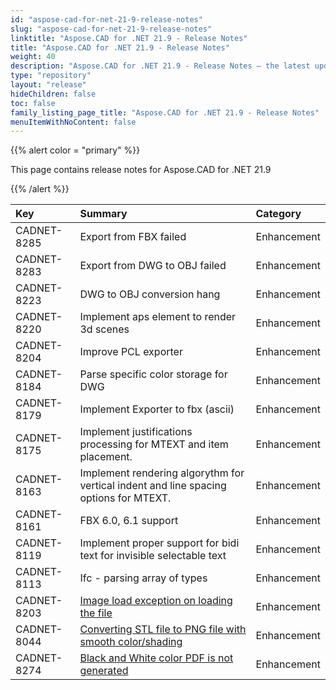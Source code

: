 ```yaml
---
id: "aspose-cad-for-net-21-9-release-notes"
slug: "aspose-cad-for-net-21-9-release-notes"
linktitle: "Aspose.CAD for .NET 21.9 - Release Notes"
title: "Aspose.CAD for .NET 21.9 - Release Notes"
weight: 40
description: "Aspose.CAD for .NET 21.9 - Release Notes – the latest updates and fixes."
type: "repository"
layout: "release"
hideChildren: false
toc: false
family_listing_page_title: "Aspose.CAD for .NET 21.9 - Release Notes"
menuItemWithNoContent: false
---
```


{{% alert color = "primary" %}}

This page contains release notes for Aspose.CAD for .NET 21.9

{{% /alert %}}


|**Key**|**Summary**|**Category**|
| :- | :- | :- |
| CADNET-8285 | Export from FBX failed | Enhancement |
| CADNET-8283 | Export from DWG to OBJ failed | Enhancement |
| CADNET-8223 | DWG to OBJ conversion hang | Enhancement |
| CADNET-8220 | Implement aps element to render 3d scenes | Enhancement |
| CADNET-8204 | Improve PCL exporter | Enhancement |
| CADNET-8184 | Parse specific color storage for DWG | Enhancement |
| CADNET-8179 | Implement Exporter to fbx (ascii) | Enhancement |
| CADNET-8175 | Implement justifications processing for MTEXT and item placement. | Enhancement |
| CADNET-8163 | Implement rendering algorythm for vertical indent and line spacing options for MTEXT. | Enhancement |
| CADNET-8161 | FBX 6.0, 6.1 support | Enhancement |
| CADNET-8119 | Implement proper support for bidi text for invisible selectable text | Enhancement |
| CADNET-8113 | Ifc - parsing array of types | Enhancement |
| CADNET-8203 | [Image load exception on loading the file](https://forum.aspose.com/t/aspose-cad-cadexceptions-imageloadexception-image-loading-failed/232189) | Enhancement |
| CADNET-8044 | [Converting STL file to PNG file with smooth color/shading ](https://forum.aspose.com/t/converting-stl-file-to-png-file-with-smooth-color-shading/227467/6) | Enhancement |
| CADNET-8274 | [Black and White color PDF is not generated](https://forum.aspose.com/t/urgent-hpgl-glfiles-support/231137) | Enhancement |
